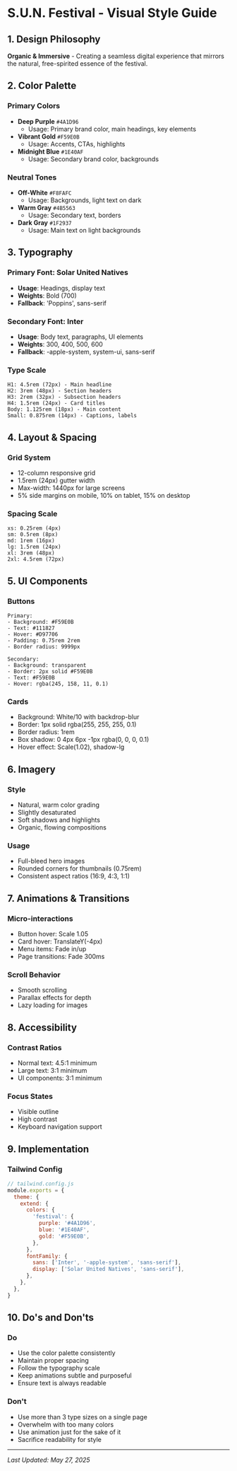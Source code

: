 # S.U.N. Festival - Visual Style Guide

## 1. Design Philosophy
**Organic & Immersive** - Creating a seamless digital experience that mirrors the natural, free-spirited essence of the festival.

## 2. Color Palette

### Primary Colors
- **Deep Purple** `#4A1D96`
  - Usage: Primary brand color, main headings, key elements
- **Vibrant Gold** `#F59E0B`
  - Usage: Accents, CTAs, highlights
- **Midnight Blue** `#1E40AF`
  - Usage: Secondary brand color, backgrounds

### Neutral Tones
- **Off-White** `#F8FAFC`
  - Usage: Backgrounds, light text on dark
- **Warm Gray** `#4B5563`
  - Usage: Secondary text, borders
- **Dark Gray** `#1F2937`
  - Usage: Main text on light backgrounds

## 3. Typography

### Primary Font: Solar United Natives
- **Usage**: Headings, display text
- **Weights**: Bold (700)
- **Fallback**: 'Poppins', sans-serif

### Secondary Font: Inter
- **Usage**: Body text, paragraphs, UI elements
- **Weights**: 300, 400, 500, 600
- **Fallback**: -apple-system, system-ui, sans-serif

### Type Scale
```
H1: 4.5rem (72px) - Main headline
H2: 3rem (48px) - Section headers
H3: 2rem (32px) - Subsection headers
H4: 1.5rem (24px) - Card titles
Body: 1.125rem (18px) - Main content
Small: 0.875rem (14px) - Captions, labels
```

## 4. Layout & Spacing

### Grid System
- 12-column responsive grid
- 1.5rem (24px) gutter width
- Max-width: 1440px for large screens
- 5% side margins on mobile, 10% on tablet, 15% on desktop

### Spacing Scale
```
xs: 0.25rem (4px)
sm: 0.5rem (8px)
md: 1rem (16px)
lg: 1.5rem (24px)
xl: 3rem (48px)
2xl: 4.5rem (72px)
```

## 5. UI Components

### Buttons
```
Primary:
- Background: #F59E0B
- Text: #111827
- Hover: #D97706
- Padding: 0.75rem 2rem
- Border radius: 9999px

Secondary:
- Background: transparent
- Border: 2px solid #F59E0B
- Text: #F59E0B
- Hover: rgba(245, 158, 11, 0.1)
```

### Cards
- Background: White/10 with backdrop-blur
- Border: 1px solid rgba(255, 255, 255, 0.1)
- Border radius: 1rem
- Box shadow: 0 4px 6px -1px rgba(0, 0, 0, 0.1)
- Hover effect: Scale(1.02), shadow-lg

## 6. Imagery

### Style
- Natural, warm color grading
- Slightly desaturated
- Soft shadows and highlights
- Organic, flowing compositions

### Usage
- Full-bleed hero images
- Rounded corners for thumbnails (0.75rem)
- Consistent aspect ratios (16:9, 4:3, 1:1)

## 7. Animations & Transitions

### Micro-interactions
- Button hover: Scale 1.05
- Card hover: TranslateY(-4px)
- Menu items: Fade in/up
- Page transitions: Fade 300ms

### Scroll Behavior
- Smooth scrolling
- Parallax effects for depth
- Lazy loading for images

## 8. Accessibility

### Contrast Ratios
- Normal text: 4.5:1 minimum
- Large text: 3:1 minimum
- UI components: 3:1 minimum

### Focus States
- Visible outline
- High contrast
- Keyboard navigation support

## 9. Implementation

### Tailwind Config
```js
// tailwind.config.js
module.exports = {
  theme: {
    extend: {
      colors: {
        'festival': {
          purple: '#4A1D96',
          blue: '#1E40AF',
          gold: '#F59E0B',
        },
      },
      fontFamily: {
        sans: ['Inter', '-apple-system', 'sans-serif'],
        display: ['Solar United Natives', 'sans-serif'],
      },
    },
  },
}
```

## 10. Do's and Don'ts

### Do
- Use the color palette consistently
- Maintain proper spacing
- Follow the typography scale
- Keep animations subtle and purposeful
- Ensure text is always readable

### Don't
- Use more than 3 type sizes on a single page
- Overwhelm with too many colors
- Use animation just for the sake of it
- Sacrifice readability for style

---
*Last Updated: May 27, 2025*
